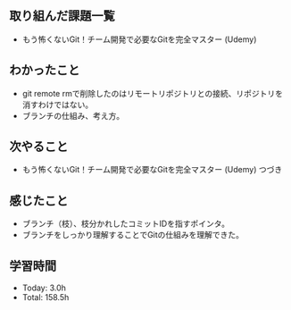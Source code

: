 ## 取り組んだ課題一覧
- もう怖くないGit！チーム開発で必要なGitを完全マスター (Udemy)
## わかったこと
- git remote rmで削除したのはリモートリポジトリとの接続、リポジトリを消すわけではない。
- ブランチの仕組み、考え方。
## 次やること
- もう怖くないGit！チーム開発で必要なGitを完全マスター (Udemy) つづき
## 感じたこと
- ブランチ（枝）、枝分かれしたコミットIDを指すポインタ。
- ブランチをしっかり理解することでGitの仕組みを理解できた。
## 学習時間
- Today: 3.0h
- Total: 158.5h
